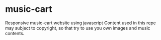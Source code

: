 # music-cart
Responsive music-cart website using javascript
Content used in this repe may subject to copyright, so that try to use you own images and music contents.
